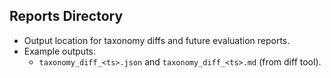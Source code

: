 ## Reports Directory

- Output location for taxonomy diffs and future evaluation reports.
- Example outputs:
  - `taxonomy_diff_<ts>.json` and `taxonomy_diff_<ts>.md` (from diff tool).

